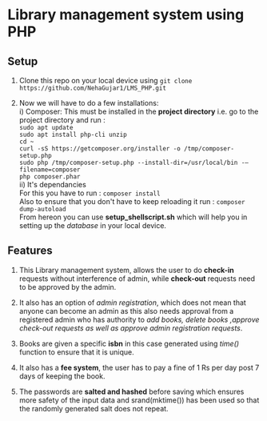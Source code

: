 # Library management system using PHP

## Setup

1. Clone this repo on your local device using `git clone 
      https://github.com/NehaGujar1/LMS_PHP.git`   

2. Now we will have to do a few installations:     
  i) Composer: 
     This must be installed in the **project directory** i.e. go to the project   directory and run :   
     `sudo apt update`  
     `sudo apt install php-cli unzip`  
     `cd ~`   
     `curl -sS https://getcomposer.org/installer -o /tmp/composer-setup.php`   
     `sudo php /tmp/composer-setup.php --install-dir=/usr/local/bin -–filename=composer`  
     `php composer.phar`  
  ii) It's dependancies    
     For this you have to run : `composer install`    
     Also to ensure that you don't have to keep reloading it run : `composer    dump-autoload`     
From hereon you can use **setup_shellscript.sh** which will help you in setting up     the *database* in your local device.    


## Features

1. This Library management system, allows the user to do **check-in** requests without interference of admin, while **check-out** requests need to be approved by the admin.     

2. It also has an option of *admin registration*, which does not mean that anyone can become an admin as this also needs approval from a registered admin who has authority to *add books, delete books ,approve check-out requests as well as approve admin registration requests*.    

3. Books are given a specific **isbn** in this case generated using *time()* function to ensure that it is unique.    

4. It also has a **fee system**, the user has to pay a fine of 1 Rs per day post 7 days of keeping the book.    

5. The passwords are **salted and hashed** before saving which ensures more safety of the input data and srand(mktime()) has been used so that the randomly generated salt does not repeat.    
